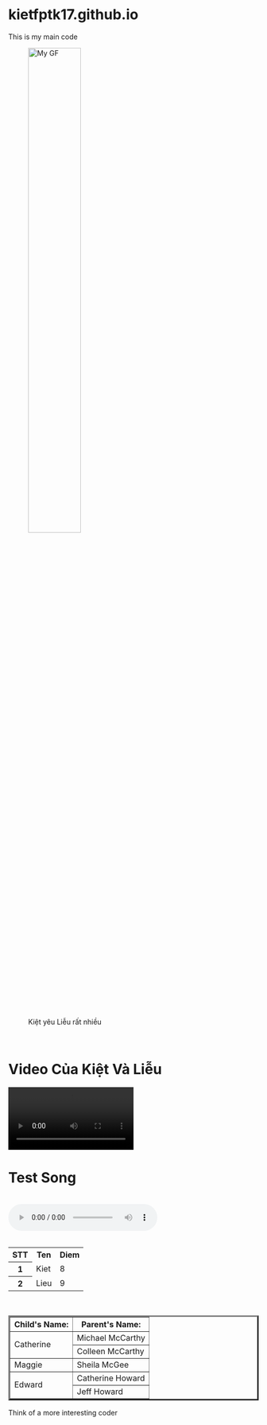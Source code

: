 # kietfptk17.github.io
<!DOCTYPE html>
<html lang="en">
<head>
	<meta charset = "UTF-8">
	<title> My First Page </title>
	<script src="https://kit.fontawesome.com/ff16059aa6.js" crossorigin="anonymous"></script>
</head>
<body>
	<main>
		<p> This is my main code
	</main>
	<!Chen hinh anh, 50% (=) giam hinh anh di 50%>
	<!figcaption là để ghi caption cho picture>
	<figure>
		<img src = "C:\Users\ACER\Pictures\Camera Roll\abc.jpg"
			 width = "50%" alt = "My GF">
		<figcaption> Kiệt yêu Liễu rất nhiều </figcaption>
	</figure>
	<br>
	<h1>Video Của Kiệt Và Liễu</h1>
	<!controls: Thêm thanh tua pause các thứ>
	<video src="C:\Users\ACER\Downloads\WED201c(Web Design)\videoTest.mp4" width="50%" controls>
				Your browser does not support the <code>video</code>
				element.
	</video>
	<h1>Test Song</h1>
	<br>
	<audio src="C:\Users\ACER\Downloads\WED201c(Web Design)\audioTest.mp3" controls>
				Một Triệu Khả Năng Song
	</audio>
	<br>
	<!a (=) chen link i (=) icon suy ra chen link vao icon>
	<a href = "https://www.facebook.com/tuankiet29012003"><i class="fa-sharp fa-solid fa-circle-info fa-2x"></i> </a>
	<br>
	<!viet bang o day (comment), tr là row th để in đậm td là cột>
	<table>
		<tr><th>STT</th><th>Ten</th><th>Diem</th></tr>
		<tr><th>1</th><td>Kiet</td><td>8</td></tr>
		<tr><th>2</th><td>Lieu</td><td>9</td></tr>
	</table>
	<br>
	<!rowspan là mở rộng số dòng của cái ô đó>
	<!border để thêm viền cho khung, chọn 1, 2, 3,... là kích cỡ viền>
	<table border=3>
		<tr>
			<th>Child's Name:</th><th>Parent's Name:</th>
		</tr>
		<tr>
			<td rowspan="2">Catherine</td><td>Michael McCarthy</td>
		</tr>
		<tr>
			<td>Colleen McCarthy</td>
		</tr>
		<tr>
			<td>Maggie</td><td>Sheila McGee</td>
		</tr>
		<tr>
			<td rowspan="2">Edward</td><td>Catherine Howard</td>
		</tr>
		<tr>
			<td>Jeff Howard</td>
		</tr>
	</table>
	<footer>
		<p> Think of a more interesting coder
	</footer>
</body>
</html>
